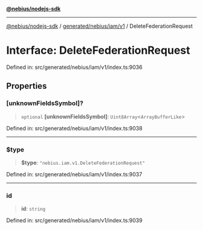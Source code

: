 [**@nebius/nodejs-sdk**](../../../../../README.md)

***

[@nebius/nodejs-sdk](../../../../../README.md) / [generated/nebius/iam/v1](../README.md) / DeleteFederationRequest

# Interface: DeleteFederationRequest

Defined in: src/generated/nebius/iam/v1/index.ts:9036

## Properties

### \[unknownFieldsSymbol\]?

> `optional` **\[unknownFieldsSymbol\]**: `Uint8Array`\<`ArrayBufferLike`\>

Defined in: src/generated/nebius/iam/v1/index.ts:9038

***

### $type

> **$type**: `"nebius.iam.v1.DeleteFederationRequest"`

Defined in: src/generated/nebius/iam/v1/index.ts:9037

***

### id

> **id**: `string`

Defined in: src/generated/nebius/iam/v1/index.ts:9039
